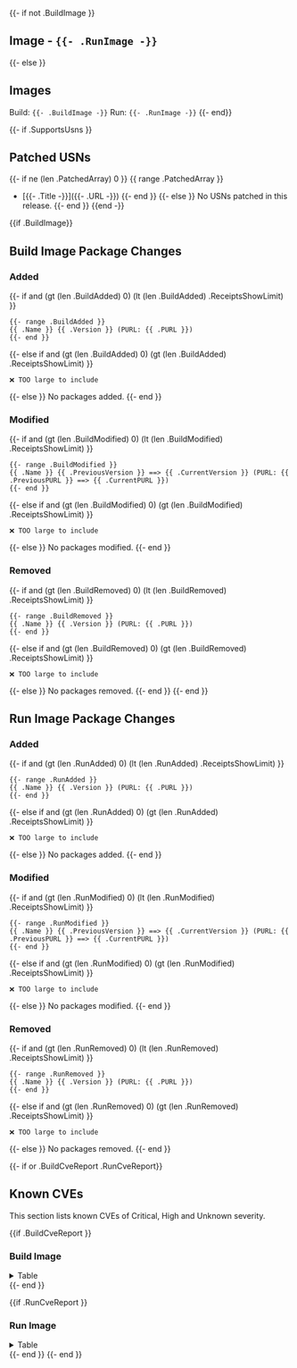 {{- if not .BuildImage }}
## Image - `{{- .RunImage -}}`
{{- else }}
## Images
Build: `{{- .BuildImage -}}`
Run: `{{- .RunImage -}}`
{{- end}}

{{- if .SupportsUsns }}

## Patched USNs
{{- if ne (len .PatchedArray) 0 }}
{{ range .PatchedArray }}
- [{{- .Title -}}]({{- .URL -}})
{{- end }}
{{- else }}
No USNs patched in this release.
{{- end }}
{{end -}}

{{if .BuildImage}}

## Build Image Package Changes
### Added
{{- if and (gt (len .BuildAdded) 0) (lt (len .BuildAdded) .ReceiptsShowLimit) }}
```
{{- range .BuildAdded }}
{{ .Name }} {{ .Version }} (PURL: {{ .PURL }})
{{- end }}
```
{{- else if and (gt (len .BuildAdded) 0) (gt (len .BuildAdded) .ReceiptsShowLimit) }}
```
❌ TOO large to include
```
{{- else }}
No packages added.
{{- end }}

### Modified
{{- if and (gt (len .BuildModified) 0) (lt (len .BuildModified) .ReceiptsShowLimit) }}

```
{{- range .BuildModified }}
{{ .Name }} {{ .PreviousVersion }} ==> {{ .CurrentVersion }} (PURL: {{ .PreviousPURL }} ==> {{ .CurrentPURL }})
{{- end }}
```
{{- else if and (gt (len .BuildModified) 0) (gt (len .BuildModified) .ReceiptsShowLimit) }}
```
❌ TOO large to include
```
{{- else }}
No packages modified.
{{- end }}

### Removed
{{- if and (gt (len .BuildRemoved) 0) (lt (len .BuildRemoved) .ReceiptsShowLimit) }}
```
{{- range .BuildRemoved }}
{{ .Name }} {{ .Version }} (PURL: {{ .PURL }})
{{- end }}
```
{{- else if and (gt (len .BuildRemoved) 0) (gt (len .BuildRemoved) .ReceiptsShowLimit) }}
```
❌ TOO large to include
```
{{- else }}
No packages removed.
{{- end }}
{{- end }}

## Run Image Package Changes
### Added
{{- if and (gt (len .RunAdded) 0) (lt (len .RunAdded) .ReceiptsShowLimit) }}
```
{{- range .RunAdded }}
{{ .Name }} {{ .Version }} (PURL: {{ .PURL }})
{{- end }}
```
{{- else if and (gt (len .RunAdded) 0) (gt (len .RunAdded) .ReceiptsShowLimit) }}
```
❌ TOO large to include
```
{{- else }}
No packages added.
{{- end }}

### Modified
{{- if and (gt (len .RunModified) 0) (lt (len .RunModified) .ReceiptsShowLimit) }}
```
{{- range .RunModified }}
{{ .Name }} {{ .PreviousVersion }} ==> {{ .CurrentVersion }} (PURL: {{ .PreviousPURL }} ==> {{ .CurrentPURL }})
{{- end }}
```
{{- else if and (gt (len .RunModified) 0) (gt (len .RunModified) .ReceiptsShowLimit) }}
```
❌ TOO large to include
```
{{- else }}
No packages modified.
{{- end }}

### Removed
{{- if and (gt (len .RunRemoved) 0) (lt (len .RunRemoved) .ReceiptsShowLimit) }}
```
{{- range .RunRemoved }}
{{ .Name }} {{ .Version }} (PURL: {{ .PURL }})
{{- end }}
```
{{- else if and (gt (len .RunRemoved) 0) (gt (len .RunRemoved) .ReceiptsShowLimit) }}
```
❌ TOO large to include
```
{{- else }}
No packages removed.
{{- end }}

{{- if or .BuildCveReport .RunCveReport}}
## Known CVEs
This section lists known CVEs of Critical, High and Unknown severity.

{{if .BuildCveReport }}
### Build Image
<details>
<summary>Table</summary>
{{.BuildCveReport}}
</details>
{{- end }}

{{if .RunCveReport }}
### Run Image
<details>
<summary>Table</summary>
{{.RunCveReport}}
</details>
{{- end }}
{{- end }}
